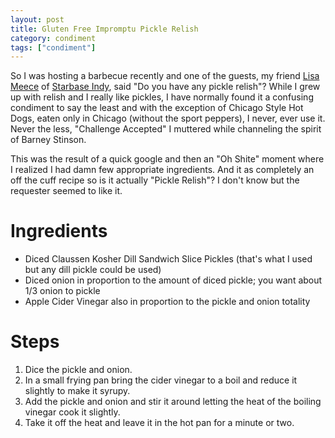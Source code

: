 ```yaml
---
layout: post
title: Gluten Free Impromptu Pickle Relish
category: condiment
tags: ["condiment"]
---
```

So I was hosting a barbecue recently and one of the guests, my friend [Lisa Meece](https://holdingspacellc.wordpress.com/) of [Starbase Indy](https://www.starbaseindy.org/),  said "Do you have any pickle relish"?  While I grew up with relish and I really like pickles, I have normally found it a confusing condiment to say the least and with the exception of Chicago Style Hot Dogs, eaten only in Chicago (without the sport peppers), I never, ever use it.  Never the less, "Challenge Accepted" I muttered while channeling the spirit of Barney Stinson.  

This was the result of a quick google and then an "Oh Shite" moment where I realized I had damn few appropriate ingredients.  And it as completely an off the cuff recipe so is it actually "Pickle Relish"?  I don't know but the requester seemed to like it.

# Ingredients

* Diced Claussen Kosher Dill Sandwich Slice Pickles (that's what I used but any dill pickle could be used)
* Diced onion in proportion to the amount of diced pickle; you want about 1/3 onion to pickle
* Apple Cider Vinegar also in proportion to the pickle and onion totality

# Steps
1.  Dice the pickle and onion.
2.  In a small frying pan bring the cider vinegar to a boil and reduce it slightly to make it syrupy.
3.  Add the pickle and onion and stir it around letting the heat of the boiling vinegar cook it slightly.
4.  Take it off the heat and leave it in the hot pan for a minute or two.